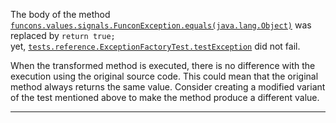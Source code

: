 
The body of the method [`funcons.values.signals.FunconException.equals(java.lang.Object)`](https://github.com/manuelleduc/Funcon4J/blob/9d2e32824daee71b895f0d9fa6091ed4de8e1513/language/src/main/java/funcons/values/signals/FunconException.java#L21) 
was  replaced by  `return true;`  
yet,  [`tests.reference.ExceptionFactoryTest.testException`](https://github.com/manuelleduc/Funcon4J/blob/9d2e32824daee71b895f0d9fa6091ed4de8e1513/language/src/test/java/tests/reference/ExceptionFactoryTest.java) did not fail. 

When the transformed method is executed, there is no difference with the execution using the original source code. This could mean that the original method always returns the same value. 
Consider creating a modified variant of the  test mentioned  above to make the method produce a different value.

---